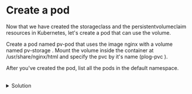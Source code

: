 # Create a pod
Now that we have created the storageclass and the persistentvolumeclaim resources in Kubernetes, let's create a pod that can use the volume.

Create a pod named pv-pod that uses the image nginx with a volume named pv-storage . Mount the volume inside the container at /usr/share/nginx/html and specify the pvc by it's name (plog-pvc ).

After you've created the pod, list all the pods in the default namespace.

<br>
<details><summary>Solution</summary>
<br>

```bash
cat <<EOF | k apply -f -
apiVersion: v1
kind: Pod
metadata:
  name: pv-pod
spec:
  containers:
    - name: pv-container
      image: nginx
      volumeMounts:
        - mountPath: "/usr/share/nginx/html"
          name: pv-storage
  volumes:
    - name: pv-storage
      persistentVolumeClaim:
        claimName: log-pvc
EOF

```{{exec}}

</details>